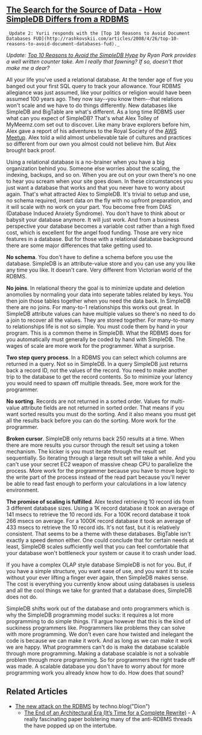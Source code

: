 ## [The Search for the Source of Data - How SimpleDB Differs from a RDBMS](/blog/2008/4/21/the-search-for-the-source-of-data-how-simpledb-differs-from.html)

    

    _Update 2: Yurii responds with the [Top 10 Reasons to Avoid Document Databases FUD](http://rashkovskii.com/articles/2008/4/26/top-10-reasons-to-avoid-document-databases-fud)._  
_Update: [Top 10 Reasons to Avoid the SimpleDB Hype](http://www.ryanpark.org/2008/04/top-10-avoid-the-simpledb-hype.html) by Ryan Park provides a well written counter take. Am I really that fawning? If so, doesn't that make me a dear?_  

All your life you've used a relational database. At the tender age of five you banged out your first SQL query to track your allowance. Your RDBMS allegiance was just assumed, like your politics or religion would have been assumed 100 years ago. They now say--you know them--that relations won't scale and we have to do things differently. New databases like SimpleDB and BigTable are what's different. As a long time RDBMS user what can you expect of SimpleDB? That's what Alex Tolley of MyMeemz.com set out to discover. Like many brave explorers before him, Alex gave a report of his adventures to the Royal Society of the [AWS Meetup](http://web.meetup.com/66/). Alex told a wild almost unbelievable tale of cultures and practices so different from our own you almost could not believe him. But Alex brought back proof.  

Using a relational database is a no-brainer when you have a big organization behind you. Someone else worries about the scaling, the indexing, backups, and so on. When you are out on your own there's no one to hear you scream when your site goes down. In these circumstances you just want a database that works and that you never have to worry about again. That's what attracted Alex to SimpleDB. It's trivial to setup and use, no schema required, insert data on the fly with no upfront preparation, and it will scale with no work on your part. You become free from DIAS (Database Induced Anxiety Syndrome). You don't have to think about or babysit your database anymore. It will just work. And from a business perspective your database becomes a variable cost rather than a high fixed cost, which is excellent for the angel food funding. Those are very nice features in a database. But for those with a relational database background there are some major differences that take getting used to.  

**No schema**. You don't have to define a schema before you use the database. SimpleDB is an attribute-value store and you can use any you like any time you like. It doesn't care. Very different from Victorian world of the RDBMS.  

**No joins**. In relational theory the goal is to minimize update and deletion anomolies by normaling your data into seperate tables related by keys. You then join those tables together when you need the data back. In SimpleDB there are no joins. For many-to-1 relationships this works out great. In SimpleDB attribute values can have multiple values so there's no need to do a join to recover all the values. They are stored together. For many-to-many to relationships life is not so simple. You must code them by hand in your program. This is a common theme in SimpleDB. What the RDBMS does for you automatically must generally be coded by hand with SimpleDB. The wages of scale are more work for the programmer. What a surprise.  

**Two step query process**. In a RDBMS you can select which columns are returned in a query. Not so in SimpleDB. In a query SimpleDB just returns back a record ID, not the values of the record. You need to make another trip to the database to get the record contents. So to minimize your latency you would need to spawn off multiple threads. See, more work for the programmer.  

**No sorting**. Records are not returned in a sorted order. Values for multi-value attribute fields are not returned in sorted order. That means if you want sorted results you must do the sorting. And it also means you must get all the results back before you can do the sorting. More work for the programmer.  

**Broken cursor**. SimpleDB only returns back 250 results at a time. When there are more results you cursor through the result set using a token mechanism. The kicker is you must iterate through the result set sequentially. So iterating through a large result set will take a while. And you can't use your secret EC2 weapon of massive cheap CPU to parallelize the process. More work for the programmer because you have to move logic to the write part of the process instead of the read part because you'll never be able to read fast enough to perform your calculations in a low latency environment.  

**The promise of scaling is fulfilled**. Alex tested retrieving 10 record ids from 3 different database sizes. Using a 1K record database it took an average of 141 msecs to retrieve the 10 record ids. For a 100K record database it took 266 msecs on average. For a 1000K record database it took an average of 433 msecs to retrieve the 10 record ids. It's not fast, but it is relatively consistent. That seems to be a theme with these databases. BigTable isn't exactly a speed demon either. One could conclude that for certain needs at least, SimpleDB scales sufficiently well that you can feel comfortable that your database won't bottleneck your system or cause it to crash under load.  

If you have a complex OLAP style database SimpleDB is not for you. But, if you have a simple structure, you want ease of use, and you want it to scale without your ever lifting a finger ever again, then SimpleDB makes sense. The cost is everything you currently know about using databases is useless and all the cool things we take for granted that a database does, SimpleDB does not do.  

SimpleDB shifts work out of the database and onto programmers which is why the SimpleDB programming model sucks: it requires a lot more programming to do simple things. I'll argue however that this is the kind of suckiness programmers like. Programmers like problems they can solve with more programming. We don't even care how twisted and inelegant the code is because we can make it work. And as long as we can make it work we are happy. What programmers can't do is make the database scalable through more programming. Making a database scalable is not a solvable problem through more programming. So for programmers the right trade off was made. A scalable database you don't have to worry about for more programming work you already know how to do. How does that sound?  

## Related Articles

*   [The new attack on the RDBMS](http://almaer.com/blog/the-new-attack-on-the-rdbms) by techno.blog("Dion")  
    *   [The End of an Architectural Era (It’s Time for a Complete Rewrite)](http://highscalability.com/paper-end-architectural-era-it-s-time-complete-rewrite) - A really fascinating paper bolstering many of the anti-RDBMS threads the have popped up on the intertube.    